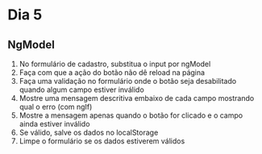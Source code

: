 # Dia  5

## NgModel

1. No formulário de cadastro, substitua o input por ngModel
2. Faça com que a ação do botão não dê reload na página
3. Faça uma validação no formulário onde o botão seja desabilitado quando algum campo estiver inválido
4. Mostre uma mensagem descritiva embaixo de cada campo mostrando qual o erro (com ngIf)
5. Mostre a mensagem apenas quando o botão for clicado e o campo ainda estiver inválido
6. Se válido, salve os dados no localStorage
7. Limpe o formulário se os dados estiverem válidos